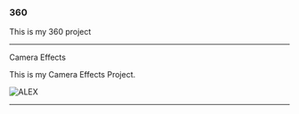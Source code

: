 ### 360

This is my 360 project

<script src="//360.vizor.io/scripts/embed.js" data-vizorurl="https://360.vizor.io/embed/v/bddmn" ></script>

***

Camera Effects

This is my Camera Effects Project.

![ALEX](https://github.com/alcoceralex/alcoceralex.github.io/blob/master/hihihii.PNGraw=true "Optional Title")

***
